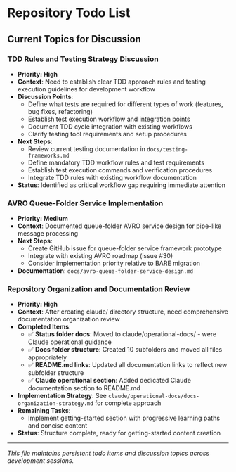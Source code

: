 # Repository Todo List

## Current Topics for Discussion


### TDD Rules and Testing Strategy Discussion
- **Priority: High**
- **Context**: Need to establish clear TDD approach rules and testing execution guidelines for development workflow
- **Discussion Points**:
  - Define what tests are required for different types of work (features, bug fixes, refactoring)
  - Establish test execution workflow and integration points
  - Document TDD cycle integration with existing workflows
  - Clarify testing tool requirements and setup procedures
- **Next Steps**:
  - Review current testing documentation in `docs/testing-frameworks.md`
  - Define mandatory TDD workflow rules and test requirements
  - Establish test execution commands and verification procedures
  - Integrate TDD rules with existing workflow documentation
- **Status**: Identified as critical workflow gap requiring immediate attention

### AVRO Queue-Folder Service Implementation
- **Priority: Medium**
- **Context**: Documented queue-folder AVRO service design for pipe-like message processing
- **Next Steps**: 
  - Create GitHub issue for queue-folder service framework prototype
  - Integrate with existing AVRO roadmap (issue #30)
  - Consider implementation priority relative to BARE migration
- **Documentation**: `docs/avro-queue-folder-service-design.md`

### Repository Organization and Documentation Review  
- **Priority: High**
- **Context**: After creating claude/ directory structure, need comprehensive documentation organization review
- **Completed Items**:
  - ✅ **Status folder docs**: Moved to claude/operational-docs/ - were Claude operational guidance
  - ✅ **Docs folder structure**: Created 10 subfolders and moved all files appropriately
  - ✅ **README.md links**: Updated all documentation links to reflect new subfolder structure
  - ✅ **Claude operational section**: Added dedicated Claude documentation section to README.md
- **Implementation Strategy**: See `claude/operational-docs/docs-organization-strategy.md` for complete approach
- **Remaining Tasks**:
  - Implement getting-started section with progressive learning paths and concise content
- **Status**: Structure complete, ready for getting-started content creation

---

*This file maintains persistent todo items and discussion topics across development sessions.*